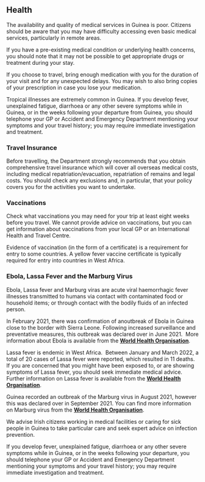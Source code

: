 ## Health

The availability and quality of medical services in Guinea is poor. Citizens should be aware that you may have difficulty accessing even basic medical services, particularly in remote areas.

If you have a pre-existing medical condition or underlying health concerns, you should note that it may not be possible to get appropriate drugs or treatment during your stay.

If you choose to travel, bring enough medication with you for the duration of your visit and for any unexpected delays. You may wish to also bring copies of your prescription in case you lose your medication.

Tropical illnesses are extremely common in Guinea. If you develop fever, unexplained fatigue, diarrhoea or any other severe symptoms while in Guinea, or in the weeks following your departure from Guinea, you should telephone your GP or Accident and Emergency Department mentioning your symptoms and your travel history; you may require immediate investigation and treatment.

### **Travel Insurance**

Before travelling, the Department strongly recommends that you obtain comprehensive travel insurance which will cover all overseas medical costs, including medical repatriation/evacuation, repatriation of remains and legal costs. You should check any exclusions and, in particular, that your policy covers you for the activities you want to undertake.

### **Vaccinations**

Check what vaccinations you may need for your trip at least eight weeks before you travel. We cannot provide advice on vaccinations, but you can get information about vaccinations from your local GP or an International Health and Travel Centre.

Evidence of vaccination (in the form of a certificate) is a requirement for entry to some countries. A yellow fever vaccine certificate is typically required for entry into countries in West Africa.

### **Ebola, Lassa Fever and the Marburg Virus**

Ebola, Lassa fever and Marburg viras are acute viral haemorrhagic fever illnesses transmitted to humans via contact with contaminated food or household items; or through contact with the bodily fluids of an infected person.

In February 2021, there was confirmation of anoutbreak of Ebola in Guinea close to the border with Sierra Leone. Following increased surveillance and preventative measures, this outbreak was declared over in June 2021.  More information about Ebola is available from the [**World Health Organisation**](https://www.who.int/news-room/fact-sheets/detail/ebola-virus-disease).

Lassa fever is endemic in West Africa.  Between January and March 2022, a total of 20 cases of Lassa fever were reported, which resulted in 11 deaths.  If you are concerned that you might have been exposed to, or are showing symptoms of Lassa fever, you should seek immediate medical advice.    Further information on Lassa fever is available from the [**World Health Organisation**](https://www.who.int/news-room/fact-sheets/detail/lassa-fever).

Guinea recorded an outbreak of the Marburg virus in August 2021, however this was declared over in September 2021. You can find more information on Marburg virus from the [**World Health Organisation**](https://www.who.int/news-room/fact-sheets/detail/marburg-virus-disease).

We advise Irish citizens working in medical facilities or caring for sick people in Guinea to take particular care and seek expert advice on infection prevention.

If you develop fever, unexplained fatigue, diarrhoea or any other severe symptoms while in Guinea, or in the weeks following your departure, you should telephone your GP or Accident and Emergency Department mentioning your symptoms and your travel history; you may require immediate investigation and treatment.
